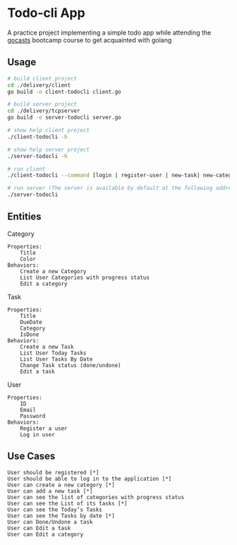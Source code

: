 # Todo-cli App

A practice project implementing a simple todo app while attending the [gocasts](https://github.com/gocasts-bootcamp) bootcamp course to get acquainted with golang

## Usage

```bash
# build client project
cd ./delivery/client
go build -o client-todocli client.go

# build server project
cd ./delivery/tcpserver
go build -o server-todocli server.go

# show help client project
./client-todocli -h

# show help server project
./server-todocli -h

# run client
./client-todocli --command [login | register-user | new-task| new-category | list-task | list-category | tasks-date | exit] --ip [ipAddr:port]

# run server (The server is available by default at the following address: 127.0.0.1:1999)
./server-todocli

```
## Entities

Category

    Properties:
        Title
        Color
    Behaviors:
        Create a new Category
        List User Categories with progress status
        Edit a category

Task

    Properties:
        Title
        DueDate
        Category
        IsDone
    Behaviors:
        Create a new Task
        List User Today Tasks
        List User Tasks By Date
        Change Task status (done/undone)
        Edit a task

User

    Properties:
        ID
        Email
        Password
    Behaviors:
        Register a user
        Log in user

## Use Cases

    User should be registered [*]
    User should be able to log in to the application [*]
    User can create a new category [*]
    User can add a new task [*]
    User can see the list of categories with progress status
    User can see the List of its tasks [*]
    User can see the Today’s Tasks
    User can see the Tasks by date [*]
    User can Done/Undone a task
    User can Edit a task
    User can Edit a category
